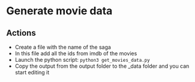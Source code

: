 # Generate movie data

## Actions

* Create a file with the name of the saga
* In this file add all the ids from imdb of the movies
* Launch the python script: ``python3 get_movies_data.py``
* Copy the output from the output folder to the _data folder and you can start editing it